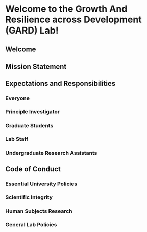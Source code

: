 # Welcome to the Growth And Resilience across Development (GARD) Lab!

## Welcome

## Mission Statement

## Expectations and Responsibilities

### Everyone

### Principle Investigator

### Graduate Students

### Lab Staff 

### Undergraduate Research Assistants 

## Code of Conduct

### Essential University Policies

### Scientific Integrity

### Human Subjects Research

### General Lab Policies



